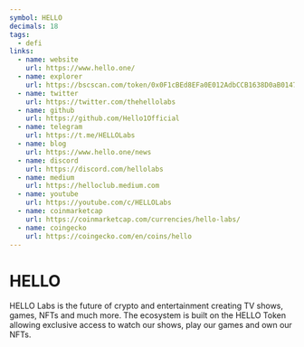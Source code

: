 ```yaml
---
symbol: HELLO
decimals: 18
tags:
  - defi
links:
  - name: website
    url: https://www.hello.one/
  - name: explorer
    url: https://bscscan.com/token/0x0F1cBEd8EFa0E012AdbCCB1638D0aB0147D5Ac00
  - name: twitter
    url: https://twitter.com/thehellolabs
  - name: github
    url: https://github.com/Hello1Official
  - name: telegram
    url: https://t.me/HELLOLabs
  - name: blog
    url: https://www.hello.one/news
  - name: discord
    url: https://discord.com/hellolabs
  - name: medium
    url: https://helloclub.medium.com
  - name: youtube
    url: https://youtube.com/c/HELLOLabs
  - name: coinmarketcap
    url: https://coinmarketcap.com/currencies/hello-labs/
  - name: coingecko
    url: https://coingecko.com/en/coins/hello
---
```


# HELLO

HELLO Labs is the future of crypto and entertainment creating TV shows, games, NFTs and much more. The ecosystem is built on the HELLO Token allowing exclusive access to watch our shows, play our games and own our NFTs.
